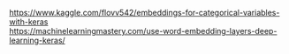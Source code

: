 https://www.kaggle.com/flovv542/embeddings-for-categorical-variables-with-keras  
https://machinelearningmastery.com/use-word-embedding-layers-deep-learning-keras/  
